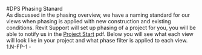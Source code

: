 #DPS Phasing Stanard
<br>
As discussed in the phasing overview, we have a naming standard for our views when phasing is applied with new construction and existing conditions. Revit Support will set up phasing of a project for you, you will be able to notify us in the <a href="/02_DPS Revit Template/2-1_project_start.md">Project Start</a> pdf. 
Below you will see what each view will look like in your project and what phase filter is applied to each view. 
1.N-FP-1 -
